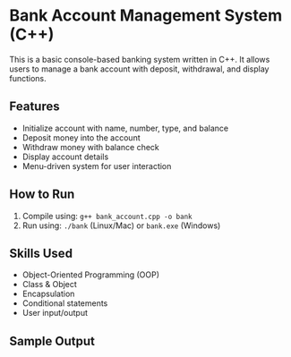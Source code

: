 # Bank Account Management System (C++)

This is a basic console-based banking system written in C++. It allows users to manage a bank account with deposit, withdrawal, and display functions.

## Features
- Initialize account with name, number, type, and balance
- Deposit money into the account
- Withdraw money with balance check
- Display account details
- Menu-driven system for user interaction

## How to Run
1. Compile using: `g++ bank_account.cpp -o bank`
2. Run using: `./bank` (Linux/Mac) or `bank.exe` (Windows)

## Skills Used
- Object-Oriented Programming (OOP)
- Class & Object
- Encapsulation
- Conditional statements
- User input/output

## Sample Output
